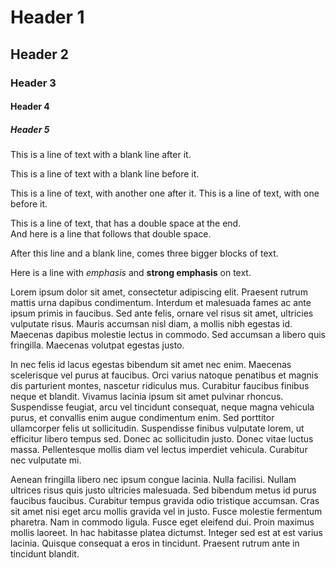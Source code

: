 # Header 1

## Header 2

### Header 3

#### Header 4

##### Header 5

This is a line of text with a blank line after it.

This is a line of text with a blank line before it.

This is a line of text, with another one after it.
This is a line of text, with one before it.

This is a line of text, that has a double space at the end.  
And here is a line that follows that double space.

After this line and a blank line, comes three bigger blocks of text.

Here is a line with *emphasis* and **strong emphasis** on text.

Lorem ipsum dolor sit amet, consectetur adipiscing elit. Praesent rutrum mattis urna dapibus condimentum. Interdum et malesuada fames ac ante ipsum primis in faucibus. Sed ante felis, ornare vel risus sit amet, ultricies vulputate risus. Mauris accumsan nisl diam, a mollis nibh egestas id. Maecenas dapibus molestie lectus in commodo. Sed accumsan a libero quis fringilla. Maecenas volutpat egestas justo.

In nec felis id lacus egestas bibendum sit amet nec enim. Maecenas scelerisque vel purus at faucibus. Orci varius natoque penatibus et magnis dis parturient montes, nascetur ridiculus mus. Curabitur faucibus finibus neque et blandit. Vivamus lacinia ipsum sit amet pulvinar rhoncus. Suspendisse feugiat, arcu vel tincidunt consequat, neque magna vehicula purus, et convallis enim augue condimentum enim. Sed porttitor ullamcorper felis ut sollicitudin. Suspendisse finibus vulputate lorem, ut efficitur libero tempus sed. Donec ac sollicitudin justo. Donec vitae luctus massa. Pellentesque mollis diam vel lectus imperdiet vehicula. Curabitur nec vulputate mi.

Aenean fringilla libero nec ipsum congue lacinia. Nulla facilisi. Nullam ultrices risus quis justo ultricies malesuada. Sed bibendum metus id purus faucibus faucibus. Curabitur tempus gravida odio tristique accumsan. Cras sit amet nisi eget arcu mollis gravida vel in justo. Fusce molestie fermentum pharetra. Nam in commodo ligula. Fusce eget eleifend dui. Proin maximus mollis laoreet. In hac habitasse platea dictumst. Integer sed est at est varius lacinia. Quisque consequat a eros in tincidunt. Praesent rutrum ante in tincidunt blandit.
